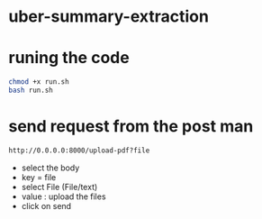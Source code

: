 # uber-summary-extraction
# runing the code 

```bash 
chmod +x run.sh
bash run.sh

```

# send request from the post man 

```bash
http://0.0.0.0:8000/upload-pdf?file
```

- select the body
- key = file
- select File (File/text)
- value : upload the files 
- click on send 


